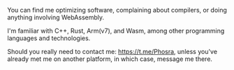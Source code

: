 You can find me optimizing software, complaining about compilers, or doing anything involving WebAssembly.

I'm familiar with C++, Rust, Arm(v7), and Wasm, among other programming languages and technologies.

Should you really need to contact me: https://t.me/Phosra, unless you've already met me on another platform, in which case, message me there.
